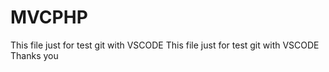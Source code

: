 # MVCPHP
This file just for test git with VSCODE
This file just for test git with VSCODE
Thanks you
